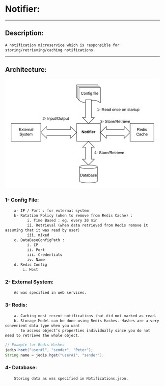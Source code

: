 
# Notifier:

----

## Description:
	A notification microservice which is responsible for storing/retrieving/caching notifications.

----

## Architecture:

![alt text](NotifierArchitecture.png)


### 1- Config File:
	    a- IP / Port : for external system
	    b- Rotation Policy (when to remove from Redis Cache) : 
		      i. Time Based : eg. every 20 min
		      ii. Retrieval (when data retrieved from Redis remove it assuming that it was read by user)	
		      iii. mixed
	    c. DataBaseConfigPath :
		      i. IP
		      ii. Port
		      iii. Credentials
		      iv. Name
	    d. Redis Config
	      	i. Host

### 2- External System:
	    As was specified in web services.

### 3- Redis:
	    a. Caching most recent notifications that did not marked as read.
	    b. Storage Model can be done using Redis Hashes. Hashes are a very convenient data type when you want
	       to access object’s properties individually since you do not need to retrieve the whole object.	      
```java 
// Example for Redis Hashes
jedis.hset("user#1", "sender", "Peter");
String name = jedis.hget("user#1", "sender");
```
	
### 4- Database: 
	    Storing data as was specified in Notifications.json.


			
